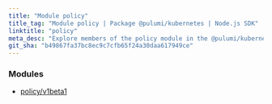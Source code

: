 ```yaml
---
title: "Module policy"
title_tag: "Module policy | Package @pulumi/kubernetes | Node.js SDK"
linktitle: "policy"
meta_desc: "Explore members of the policy module in the @pulumi/kubernetes package."
git_sha: "b49867fa37bc8ec9c7cfb65f24a30daa617949ce"
---
```


<!-- WARNING: this page was generated by a tool. Do not edit it by hand. -->
<!-- To change it, please see https://github.com/pulumi/docs/tree/master/tools/tscdocgen. -->


<h3>Modules</h3>
<ul class="api">
    <li><a href="v1beta1/"><span class="symbol module"></span>policy/v1beta1</a></li>
</ul>








